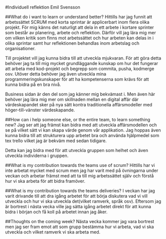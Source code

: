 #Individuell reflektion Emil Svensson

##What do i want to learn or understand better?
Hittills har jag funnit att arbetssättet SCRUM med korta 
sprintar är applicerbart inom flera olika projekt. För mig 
känns det naturligt att dela in ett arbete i kortare 
sprinter som består av planering, arbete och reflektion. 
Därför vill jag lära mig mer om vilken kritik som finns mot 
arbetssättet och hur arbeten kan delas in i olika sprintar 
samt hur reflektionen behandlas inom arbetslag och 
organisationer. 

Till projektet vill jag kunna bidra till att utveckla 
mjukvaran. För att göra detta behöver jag ta till mig mycket 
grundläggande kunskap om hur det fungerar att arbeta med 
kod-projekt och begrepp som commita, pusha, kodmerge osv. 
Utöver detta behöver jag även utveckla mina 
programmeringskunskaper för att ha kompetenserna som krävs 
för att kunna bidra på en bra nivå. 

Business sidan är den del som jag känner mig bekvämast i. 
Men även här behöver jag lära mig mer om skillnaden mellan 
en digital affär där värdeskapandet sker på nya sätt kontra 
traditionella affärsmodeller med höger-till-vänster 
värdeskapande.

##How can i help someone else, or the entire team, to learn something new?
Jag ser att jag främst kan bidra med att utveckla 
affärsmodellen och se på vilket sätt vi kan skapa värde 
genom vår applikation. Jag hoppas även kunna bidra till att 
strukturera upp arbetet bra och använda hjälpmedel som tex 
trello vilket jag är bekväm med sedan tidigare. 

Detta kan jag bidra med för att utveckla gruppen som helhet 
och även utveckla individerna i gruppen.

##What is my contribution towards the teams use of scrum?
Hittills har vi inte arbetat mycket med scrum men jag har 
varit med på övningarna under veckan och arbetar främst med 
att ta till mig arbetssättet själv och förstå hur vi ska 
arbeta för att bidra framöver.

##What is my contribution towards the teams deliveries?
I veckan har jag varit drivande till att dra igång arbetet 
för att börja diskutera vad vi vill utveckla och hur vi ska 
utveckla det(vilket ramverk, språk osv). Eftersom jag är 
bortrest i nästa vecka ville jag sätta igång arbetet direkt 
för att kunna bidra i början och få koll på arbetet innan 
jag åker. 

##Thoughts on the coming week?
Nästa vecka kommer jag vara bortrest men jag ser fram emot 
att som grupp bestämma hur vi arbeta, vad vi ska utveckla 
och vilket ramverk vi ska arbeta med.
